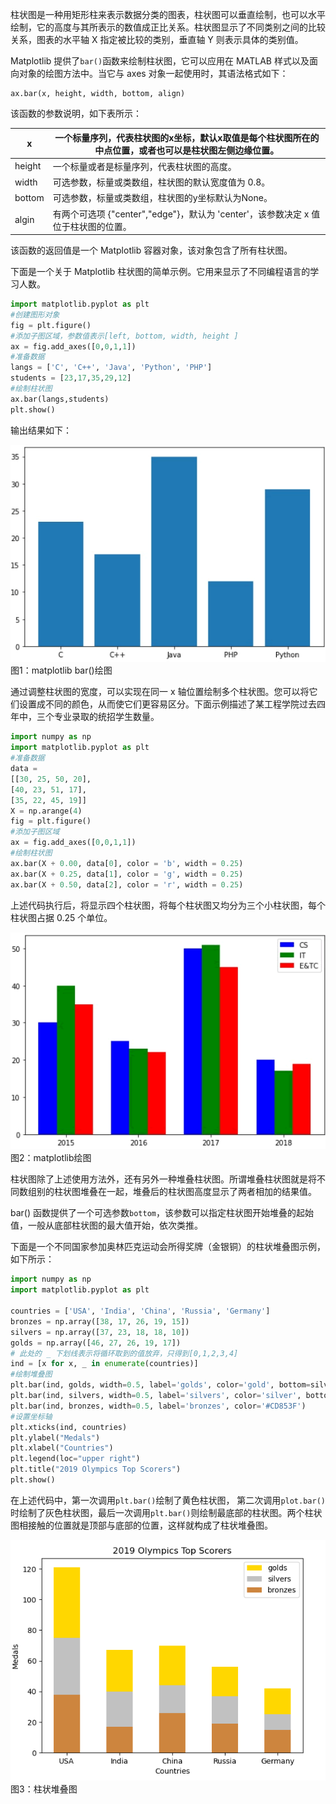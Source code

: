 柱状图是一种用矩形柱来表示数据分类的图表，柱状图可以垂直绘制，也可以水平绘制，它的高度与其所表示的数值成正比关系。柱状图显示了不同类别之间的比较关系，图表的水平轴 X 指定被比较的类别，垂直轴 Y 则表示具体的类别值。

Matplotlib 提供了`bar()`函数来绘制柱状图，它可以应用在 MATLAB 样式以及面向对象的绘图方法中。当它与 axes 对象一起使用时，其语法格式如下：

```
ax.bar(x, height, width, bottom, align)
```

该函数的参数说明，如下表所示：

| x      | 一个标量序列，代表柱状图的x坐标，默认x取值是每个柱状图所在的中点位置，或者也可以是柱状图左侧边缘位置。 |
| ------ | ------------------------------------------------------------ |
| height | 一个标量或者是标量序列，代表柱状图的高度。                   |
| width  | 可选参数，标量或类数组，柱状图的默认宽度值为 0.8。           |
| bottom | 可选参数，标量或类数组，柱状图的y坐标默认为None。            |
| algin  | 有两个可选项 {"center","edge"}，默认为 'center'，该参数决定 x 值位于柱状图的位置。 |


该函数的返回值是一个 Matplotlib 容器对象，该对象包含了所有柱状图。

下面是一个关于 Matplotlib 柱状图的简单示例。它用来显示了不同编程语言的学习人数。

```python
import matplotlib.pyplot as plt
#创建图形对象
fig = plt.figure()
#添加子图区域，参数值表示[left, bottom, width, height ]
ax = fig.add_axes([0,0,1,1])
#准备数据
langs = ['C', 'C++', 'Java', 'Python', 'PHP']
students = [23,17,35,29,12]
#绘制柱状图
ax.bar(langs,students)
plt.show()
```

输出结果如下：



![bar()函数](res/132214OD-0.gif)
图1：matplotlib bar()绘图
 

通过调整柱状图的宽度，可以实现在同一 x 轴位置绘制多个柱状图。您可以将它们设置成不同的颜色，从而使它们更容易区分。下面示例描述了某工程学院过去四年中，三个专业录取的统招学生数量。

```python
import numpy as np
import matplotlib.pyplot as plt
#准备数据
data = 
[[30, 25, 50, 20],
[40, 23, 51, 17],
[35, 22, 45, 19]]
X = np.arange(4)
fig = plt.figure()
#添加子图区域
ax = fig.add_axes([0,0,1,1])
#绘制柱状图
ax.bar(X + 0.00, data[0], color = 'b', width = 0.25)
ax.bar(X + 0.25, data[1], color = 'g', width = 0.25)
ax.bar(X + 0.50, data[2], color = 'r', width = 0.25)
```

上述代码执行后，将显示四个柱状图，将每个柱状图又均分为三个小柱状图，每个柱状图占据 0.25 个单位。



![matplotlib绘图](res/1322144K6-1.gif)
图2：matplotlib绘图


柱状图除了上述使用方法外，还有另外一种堆叠柱状图。所谓堆叠柱状图就是将不同数组别的柱状图堆叠在一起，堆叠后的柱状图高度显示了两者相加的结果值。

bar() 函数提供了一个可选参数`bottom`，该参数可以指定柱状图开始堆叠的起始值，一般从底部柱状图的最大值开始，依次类推。

下面是一个不同国家参加奥林匹克运动会所得奖牌（金银铜）的柱状堆叠图示例，如下所示：

```python
import numpy as np
import matplotlib.pyplot as plt

countries = ['USA', 'India', 'China', 'Russia', 'Germany'] 
bronzes = np.array([38, 17, 26, 19, 15]) 
silvers = np.array([37, 23, 18, 18, 10]) 
golds = np.array([46, 27, 26, 19, 17]) 
# 此处的 _ 下划线表示将循环取到的值放弃，只得到[0,1,2,3,4]
ind = [x for x, _ in enumerate(countries)] 
#绘制堆叠图
plt.bar(ind, golds, width=0.5, label='golds', color='gold', bottom=silvers+bronzes) 
plt.bar(ind, silvers, width=0.5, label='silvers', color='silver', bottom=bronzes) 
plt.bar(ind, bronzes, width=0.5, label='bronzes', color='#CD853F') 
#设置坐标轴
plt.xticks(ind, countries) 
plt.ylabel("Medals") 
plt.xlabel("Countries") 
plt.legend(loc="upper right") 
plt.title("2019 Olympics Top Scorers")
plt.show()
```

在上述代码中，第一次调用`plt.bar()`绘制了黄色柱状图， 第二次调用`plot.bar()`时绘制了灰色柱状图，最后一次调用`plt.bar()`则绘制最底部的柱状图。两个柱状图相接触的位置就是顶部与底部的位置，这样就构成了柱状堆叠图。



![柱状图堆叠图画法](res/13221435b-2.gif)
图3：柱状堆叠图